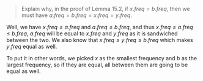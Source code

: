 > Explain why, in the proof of Lemma 15.2, if $x.freq = b.freq$, then we must
> have $a.freq = b.freq = x.freq = y.freq$.

Well, we have $x.freq \le a.freq$ and $a.freq \le b.freq$, and thus $x.freq \le
a.freq \le b.freq$, $a.freq$ will be equal to $x.freq$ and $y.freq$ as it is
sandwiched between the two. We also know that $x.freq \le y.freq \le b.freq$
which makes $y.freq$ equal as well.

To put it in other words, we picked $x$ as the smallest frequency and $b$ as the
largest frequency, so if they are equal, all between them are going to be equal
as well.
